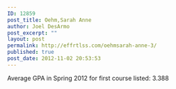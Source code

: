 ```yaml
---
ID: 12859
post_title: Oehm,Sarah Anne
author: Joel DesArmo
post_excerpt: ""
layout: post
permalink: http://effrtlss.com/oehmsarah-anne-3/
published: true
post_date: 2012-11-02 20:53:53
---
```

<p>Average GPA in Spring 2012 for first course listed: 3.388</p>